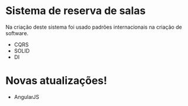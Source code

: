 # Sistema de reserva de salas


Na criação deste sistema foi usado padrões internacionais na criação de software.

  - CQRS
  - SOLID
  - DI

# Novas atualizações!

  - AngularJS

